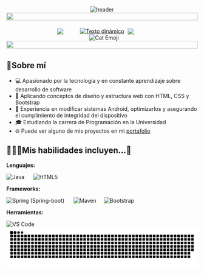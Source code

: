 <!-- Cabezal -->
<div align="center" width="100">
  <!-- Cápsula personalizada -->
  <img src="https://capsule-render.vercel.app/api?color=0:1408d0,50:0860d0,100:08c4d0&height=250&section=header&text=Hola,%20soy%20Adriel&fontSize=30&type=waving&fontColor=fefefe&&animation=fadeIn" 
  alt="header"/>
</div>

<!-- Línea rgb -->
<div align="center">
  <img src="https://i.imgur.com/dBaSKWF.gif" height="20" width="100%">
</div>
</br>

<!-- Primera info -->
<div style="display: flex; align-items: center; justify-content: center; gap: 10px;">
  <img src="https://media2.giphy.com/media/QssGEmpkyEOhBCb7e1/giphy.gif?cid=ecf05e47a0n3gi1bfqntqmob8g9aid1oyj2wr3ds3mg700bl&rid=giphy.gif" width="50px">
  <a href="https://git.io/typing-svg">
    <img src="https://readme-typing-svg.herokuapp.com?vCenter=true&width=600&lines=¡Hola+Mundo!+Bienvenido+a+mi+perfil+de+GitHub+:);Fortaleciendo+habilidades+de+Backend+y+DataBases...;Explorando+Java,+Spring+Boot+y+MySQL..." alt="Texto dinámico">
  </a>
  <img src="https://media2.giphy.com/media/QssGEmpkyEOhBCb7e1/giphy.gif?cid=ecf05e47a0n3gi1bfqntqmob8g9aid1oyj2wr3ds3mg700bl&rid=giphy.gif" width="50px">
</div>

<!-- Emoji de gato -->
<div align="center">
  <img src="https://github.com/Tarikul-Islam-Anik/Animated-Fluent-Emojis/blob/master/Emojis/Animals/Cat.png?raw=true" alt="Cat Emoji" width="70" style="margin-left: 10px;">
</div>
<!-- Línea rgb -->
<img src="https://i.imgur.com/dBaSKWF.gif" height="20" width="100%">

## 🧾Sobre mí

* 💻 Apasionado por la tecnología y en constante aprendizaje sobre desarrollo de software
* 🎨 Aplicando conceptos de diseño y estructura web con HTML, CSS y Bootstrap
* 📱 Experiencia en modificar sistemas Android, optimizarlos y asegurando el cumplimiento de integridad del dispositivo
* 🎓 Estudiando la carrera de Programación en la Universidad
* 🌐 Puede ver alguno de mis proyectos en mi [portafolio](https://google.com)

## 👨🏽‍💻Mis habilidades incluyen...🌱

<p><strong>Lenguajes:</strong></p>
<div>
  <img src="https://cdn.jsdelivr.net/gh/devicons/devicon@latest/icons/java/java-original-wordmark.svg"
    width="60px"
    alt="Java">
    &nbsp;&nbsp;&nbsp;&nbsp;
  <img
    src="https://cdn.jsdelivr.net/gh/devicons/devicon@latest/icons/html5/html5-original-wordmark.svg"
    width="60px"
    alt="HTML5">
    &nbsp;&nbsp;&nbsp;&nbsp;

<p><strong>Frameworks:</strong></p>
<img
    src="https://cdn.jsdelivr.net/gh/devicons/devicon@latest/icons/spring/spring-original-wordmark.svg"
    width="60px"
    alt="Spring (Spring-boot)">
    &nbsp;&nbsp;&nbsp;&nbsp;
  <img
    src="https://logodix.com/logo/699172.png"
    width="60px"
    alt="Maven">
    &nbsp;&nbsp;&nbsp;
  <img
    src="https://cdn.jsdelivr.net/gh/devicons/devicon@latest/icons/bootstrap/bootstrap-plain-wordmark.svg"
    width="60px"
    alt="Bootstrap">
    &nbsp;&nbsp;&nbsp;&nbsp;
    
 <p><strong>Herramientas:</strong></p>
      <img
    src="https://cdn.jsdelivr.net/gh/devicons/devicon@latest/icons/vscode/vscode-original-wordmark.svg"
    width="60px"
    alt="VS Code">
    &nbsp;&nbsp;&nbsp;&nbsp;
  
</div>
<!-- final -->
<img src="https://raw.githubusercontent.com/1999AZZAR/1999AZZAR/readme/resources/grid-snake.svg">
